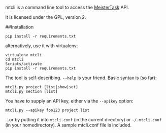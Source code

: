 mtcli is a command line tool to access the [MeisterTask](http://www.meistertask.com) API.

It is licensed under the GPL, version 2.

##Installation

```
pip install -r requirements.txt
```

alternatively, use it with virtualenv:
```
virtualenv mtcli
cd mtcli
Scripts/activate
pip install -r requirements.txt
```

The tool is self-describing. `--help` is your friend. Basic syntax is (so far):
```
mtcli.py project [list|show|set]
mtcli.py section [list]
```

You have to supply an API key, either via the `--apikey` option:
```
mtcli.py --apikey foo123 project list
```
...or by putting it into `mtcli.conf` (in the current directory) or `~/.mtcli.conf` (in your homedirectory).
A sample mtcli.conf file is included.



